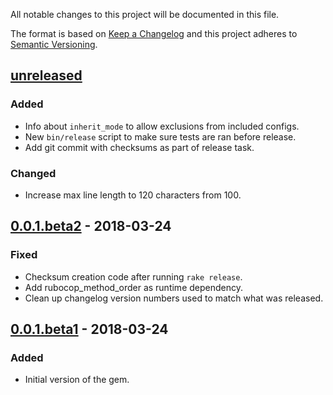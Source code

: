 All notable changes to this project will be documented in this file.

The format is based on [Keep a Changelog](http://keepachangelog.com/en/1.0.0/)
and this project adheres to [Semantic Versioning](http://semver.org/spec/v2.0.0.html).

## [unreleased]

### Added

* Info about `inherit_mode` to allow exclusions from included configs.
* New `bin/release` script to make sure tests are ran before release.
* Add git commit with checksums as part of release task.

### Changed

* Increase max line length to 120 characters from 100.

## [0.0.1.beta2] - 2018-03-24

### Fixed

* Checksum creation code after running `rake release`.
* Add rubocop_method_order as runtime dependency.
* Clean up changelog version numbers used to match what was released.

## [0.0.1.beta1] - 2018-03-24

### Added

* Initial version of the gem.

[unreleased]: https://github.com/CoffeeAndCode/rubocop_coffeeandcode/compare/v0.0.1.beta2...HEAD
[0.0.1.beta2]: https://github.com/CoffeeAndCode/rubocop_method_order/compare/v0.0.1.beta1...v0.0.1.beta2
[0.0.1.beta1]: https://github.com/CoffeeAndCode/rubocop_coffeeandcode/releases/tag/v0.0.1.beta1
